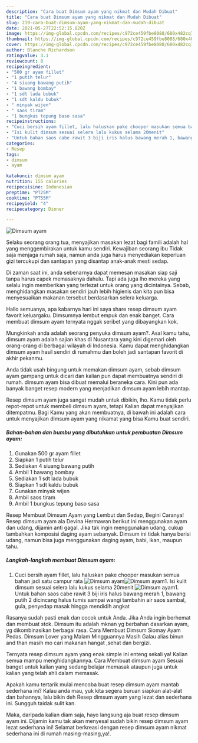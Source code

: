 ```yaml
---
description: "Cara buat Dimsum ayam yang nikmat dan Mudah Dibuat"
title: "Cara buat Dimsum ayam yang nikmat dan Mudah Dibuat"
slug: 219-cara-buat-dimsum-ayam-yang-nikmat-dan-mudah-dibuat
date: 2021-05-27T22:52:15.820Z
image: https://img-global.cpcdn.com/recipes/c972ce459fbe8088/680x482cq70/dimsum-ayam-foto-resep-utama.jpg
thumbnail: https://img-global.cpcdn.com/recipes/c972ce459fbe8088/680x482cq70/dimsum-ayam-foto-resep-utama.jpg
cover: https://img-global.cpcdn.com/recipes/c972ce459fbe8088/680x482cq70/dimsum-ayam-foto-resep-utama.jpg
author: Blanche Richardson
ratingvalue: 3.1
reviewcount: 8
recipeingredient:
- "500 gr ayam fillet"
- "1 putih telur"
- "4 siuang bawang putih"
- "1 bawang bombay"
- "1 sdt lada bubuk"
- "1 sdt kaldu bubuk"
- " minyak wijen"
- " saos tiram"
- "1 bungkus tepung baso sasa"
recipeinstructions:
- "Cuci bersih ayam fillet, lalu haluskan pake chooper masukan semua bahan jadi satu campur rata"
- "Isi kulit dimsum sesuai selera lalu kukus selama 20menit"
- "Untuk bahan saos cabe rawit 3 biji iris halus bawang merah 1, bawang putih 2 dicincang halus tumis sampai wangi tambahin air saos sambal, gula, penyedap masak hingga mendidih angkat"
categories:
- Resep
tags:
- dimsum
- ayam

katakunci: dimsum ayam 
nutrition: 155 calories
recipecuisine: Indonesian
preptime: "PT25M"
cooktime: "PT55M"
recipeyield: "4"
recipecategory: Dinner

---
```



![Dimsum ayam](https://img-global.cpcdn.com/recipes/c972ce459fbe8088/680x482cq70/dimsum-ayam-foto-resep-utama.jpg)

Selaku seorang orang tua, menyajikan masakan lezat bagi famili adalah hal yang menggembirakan untuk kamu sendiri. Kewajiban seorang ibu Tidak saja menjaga rumah saja, namun anda juga harus menyediakan keperluan gizi tercukupi dan santapan yang disantap anak-anak mesti sedap.

Di zaman  saat ini, anda sebenarnya dapat memesan masakan siap saji tanpa harus capek memasaknya dahulu. Tapi ada juga lho mereka yang selalu ingin memberikan yang terlezat untuk orang yang dicintainya. Sebab, menghidangkan masakan sendiri jauh lebih higienis dan kita pun bisa menyesuaikan makanan tersebut berdasarkan selera keluarga. 

Hallo semuanya, apa kabarnya hari ini saya share resep dimsum ayam favorit keluargaku. Dimsumnya lembut empuk dan enak banget. Cara membuat dimsum ayam ternyata nggak seribet yang dibayangkan kok.

Mungkinkah anda adalah seorang penyuka dimsum ayam?. Asal kamu tahu, dimsum ayam adalah sajian khas di Nusantara yang kini digemari oleh orang-orang di berbagai wilayah di Indonesia. Kamu dapat menghidangkan dimsum ayam hasil sendiri di rumahmu dan boleh jadi santapan favorit di akhir pekanmu.

Anda tidak usah bingung untuk memakan dimsum ayam, sebab dimsum ayam gampang untuk dicari dan kalian pun dapat membuatnya sendiri di rumah. dimsum ayam bisa dibuat memalui beraneka cara. Kini pun ada banyak banget resep modern yang menjadikan dimsum ayam lebih mantap.

Resep dimsum ayam juga sangat mudah untuk dibikin, lho. Kamu tidak perlu repot-repot untuk membeli dimsum ayam, tetapi Kalian dapat menyajikan ditempatmu. Bagi Kamu yang akan membuatnya, di bawah ini adalah cara untuk menyajikan dimsum ayam yang nikamat yang bisa Kamu buat sendiri.

<!--inarticleads1-->

##### Bahan-bahan dan bumbu yang dibutuhkan untuk pembuatan Dimsum ayam:

1. Gunakan 500 gr ayam fillet
1. Siapkan 1 putih telur
1. Sediakan 4 siuang bawang putih
1. Ambil 1 bawang bombay
1. Sediakan 1 sdt lada bubuk
1. Siapkan 1 sdt kaldu bubuk
1. Gunakan  minyak wijen
1. Ambil  saos tiram
1. Ambil 1 bungkus tepung baso sasa


Resep Membuat Dimsum Ayam yang Lembut dan Sedap, Begini Caranya! Resep dimsum ayam ala Devina Hermawan berikut ini menggunakan ayam dan udang, dijamin anti gagal. Jika tak ingin menggunakan udang, cukup tambahkan komposisi daging ayam sebanyak. Dimsum ini tidak hanya berisi udang, namun bisa juga menggunakan daging ayam, babi, ikan, maupun tahu. 

<!--inarticleads2-->

##### Langkah-langkah membuat Dimsum ayam:

1. Cuci bersih ayam fillet, lalu haluskan pake chooper masukan semua bahan jadi satu campur rata
<img src="https://img-global.cpcdn.com/steps/b0f96d2d899ca786/160x128cq70/dimsum-ayam-langkah-memasak-1-foto.jpg" alt="Dimsum ayam"><img src="https://img-global.cpcdn.com/steps/f18eaf8c60f8801d/160x128cq70/dimsum-ayam-langkah-memasak-1-foto.jpg" alt="Dimsum ayam">1. Isi kulit dimsum sesuai selera lalu kukus selama 20menit
<img src="https://img-global.cpcdn.com/steps/bd4f078884267e06/160x128cq70/dimsum-ayam-langkah-memasak-2-foto.jpg" alt="Dimsum ayam">1. Untuk bahan saos cabe rawit 3 biji iris halus bawang merah 1, bawang putih 2 dicincang halus tumis sampai wangi tambahin air saos sambal, gula, penyedap masak hingga mendidih angkat


Rasanya sudah pasti enak dan cocok untuk Anda. Jika Anda ingin berhemat dan membuat stok. Dimsum itu adalah mknan yg berbahan dasarkan ayam, yg dikombinasikan berbagai rasa. Cara Membuat Dimsum Siomay Ayam Pedas. Dimsum Lover yang Malam Mingguannya Masih Galau alias binun and than masih mo cari makanan hangat ,sehat dan bergizi. 

Ternyata resep dimsum ayam yang enak simple ini enteng sekali ya! Kalian semua mampu menghidangkannya. Cara Membuat dimsum ayam Sesuai banget untuk kalian yang sedang belajar memasak ataupun juga untuk kalian yang telah ahli dalam memasak.

Apakah kamu tertarik mulai mencoba buat resep dimsum ayam mantab sederhana ini? Kalau anda mau, yuk kita segera buruan siapkan alat-alat dan bahannya, lalu bikin deh Resep dimsum ayam yang lezat dan sederhana ini. Sungguh taidak sulit kan. 

Maka, daripada kalian diam saja, hayo langsung aja buat resep dimsum ayam ini. Dijamin kamu tak akan menyesal sudah bikin resep dimsum ayam lezat sederhana ini! Selamat berkreasi dengan resep dimsum ayam nikmat sederhana ini di rumah masing-masing,ya!.

